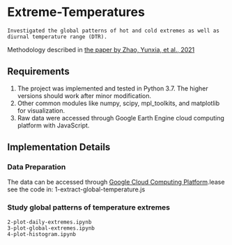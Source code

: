# Extreme-Temperatures
```
Investigated the global patterns of hot and cold extremes as well as diurnal temperature range (DTR). 
```
Methodology described in [the paper by Zhao, Yunxia, et al., 2021](https://journals.ametsoc.org/view/journals/bams/102/9/BAMS-D-20-0325.1.xml)

## Requirements

1. The project was implemented and tested in Python 3.7. The higher versions should work after minor modification.
2. Other common modules like numpy, scipy, mpl_toolkits, and matplotlib for visualization.
3. Raw data were accessed through Google Earth Engine cloud computing platform with JavaScript.


## Implementation Details

### Data Preparation

The data can be accessed through [Google Cloud Computing Platform](https://code.earthengine.google.com/3596a7d8f40f4195cf8102a0ce81ac3c).lease see the code in: 1-extract-global-temperature.js


### Study global patterns of temperature extremes
```
2-plot-daily-extremes.ipynb
3-plot-global-extremes.ipynb
4-plot-histogram.ipynb
```






